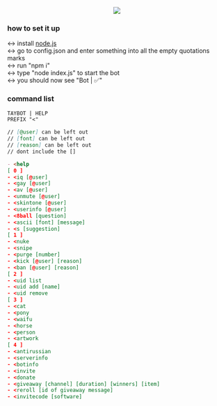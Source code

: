 <p align="center">
  <img src="https://fakeimg.pl/1200x200/?text=taybot%20:)&font=noto">
</p>

### how to set it up
<-> install [node.js](https://nodejs.org)
<br>
<-> go to config.json and enter something into all the empty quotations marks
<br>
<-> run "npm i"
<br>
<-> type "node index.js" to start the bot
<br>
<-> you should now see "Bot | ✅"

### command list

```markdown
TAYBOT | HELP
PREFIX "<"

// [@user] can be left out
// [font] can be left out
// [reason] can be left out
// dont include the []

- <help
[ 0 ]
- <iq [@user]
- <gay [@user]
- <av [@user]
- <unmute [@user]
- <skintone [@user]
- <userinfo [@user]
- <8ball [question]
- <ascii [font] [message]
- <s [suggestion]
[ 1 ]
- <nuke
- <snipe
- <purge [number]
- <kick [@user] [reason]
- <ban [@user] [reason]
[ 2 ]
- <uid list
- <uid add [name]
- <uid remove
[ 3 ]
- <cat
- <pony
- <waifu
- <horse
- <person
- <artwork
[ 4 ]
- <antirussian
- <serverinfo
- <botinfo
- <invite
- <donate
- <giveaway [channel] [duration] [winners] [item]
- <reroll [id of giveaway message]
- <invitecode [software]
```
